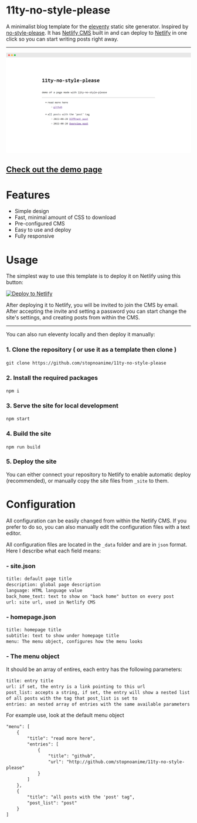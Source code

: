 # 11ty-no-style-please
A minimalist blog template for the [eleventy](https://www.11ty.dev/) static site generator. 
Inspired by [no-style-please](https://github.com/riggraz/no-style-please).
It has [Netlify CMS](https://www.netlifycms.org/) built in and can deploy to [Netlify](https://www.netlify.com/) in one click so you can start writing posts right away.

---

![Site Screenshot](/site-screenshot.png)
## [Check out the demo page](https://11ty-no-style-please.netlify.app/)

# Features
- Simple design
- Fast, minimal amount of CSS to download
- Pre-configured CMS
- Easy to use and deploy
- Fully responsive

# Usage
The simplest way to use this template is to deploy it on Netlify using this button:

[![Deploy to Netlify](https://www.netlify.com/img/deploy/button.svg)](https://app.netlify.com/start/deploy?repository=https://github.com/stopnoanime/11ty-no-style-please&stack=cms)

After deploying it to Netlify, you will be invited to join the CMS by email. 
After accepting the invite and setting a password you can start change the site's settings, and creating posts from within the CMS.

---
You can also run eleventy locally and then deploy it manually:

### 1. Clone the repository ( or use it as a template then clone )

`git clone https://github.com/stopnoanime/11ty-no-style-please`

### 2. Install the required packages

`npm i`

### 3. Serve the site for local development

`npm start`

### 4. Build the site

`npm run build`

### 5. Deploy the site

You can either connect your repository to Netlify to enable automatic deploy (recommended), or manually copy the site files from `_site` to them.

# Configuration
All configuration can be easily changed from within the Netlify CMS.
If you prefer to do so, you can also manually edit the configuration files with a text editor.

All configuration files are located in the `_data` folder and are in `json` format.
Here I describe what each field means:

### - site.json
```
title: default page title
description: global page description
language: HTML language value
back_home_text: text to show on "back home" button on every post
url: site url, used in Netlify CMS
```

### - homepage.json
```
title: homepage title
subtitle: text to show under homepage title
menu: The menu object, configures how the menu looks
```

### - The menu object
It should be an array of entires, each entry has the following parameters:
```
title: entry title
url: if set, the entry is a link pointing to this url
post_list: accepts a string, if set, the entry will show a nested list of all posts with the tag that post_list is set to
entries: an nested array of entries with the same available parameters
```

For example use, look at the default menu object
```
"menu": [
    {
        "title": "read more here",
        "entries": [
            {
                "title": "github",
                "url": "http://github.com/stopnoanime/11ty-no-style-please"
            }
        ]
    },
    {
        "title": "all posts with the 'post' tag",
        "post_list": "post"
    }
]
```
